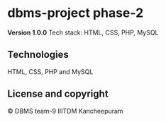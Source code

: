# dbms-project phase-2
**Version 1.0.0**
Tech stack: HTML, CSS, PHP, MySQL

## Technologies
HTML, CSS, PHP and MySQL
## License and copyright
© DBMS team-9 IIITDM Kancheepuram
